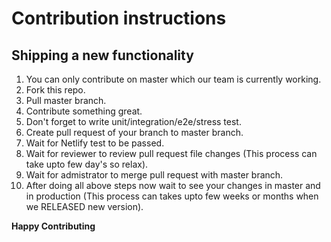 # Contribution instructions

## Shipping a new functionality
 
1. You can only contribute on master which our team is currently working.
2. Fork this repo.
3. Pull master branch.
4. Contribute something great.
5. Don't forget to write unit/integration/e2e/stress test.
6. Create pull request of your branch to master branch.
7. Wait for Netlify test to be passed.
8. Wait for reviewer to review pull request file changes (This process can take upto few day's so relax).
9. Wait for admistrator to merge pull request with master branch.
10. After doing all above steps now wait to see your changes in master and in production (This process can takes upto few weeks or months when we RELEASED new version).


**Happy Contributing**
